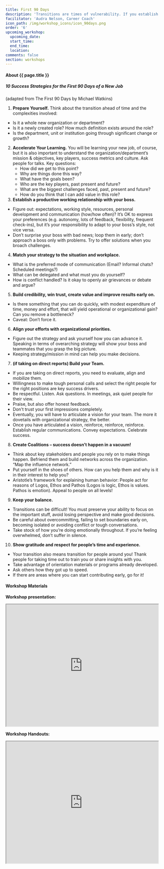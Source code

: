 ```yaml
---
title: First 90 Days
description: 'Transitions are times of vulnerability. If you establish credibility and secure early wins you will build momentum. If you stumble early on, you can get into a hole that’s hard to climb out of.'
facilitator: 'Audra Nelson, Career Coach'
icon_path: /img/workshop_icons/icon_90days.png
order: '6'
upcoming_workshop:
  upcoming_date:
  start_time:
  end_time:
  location:
comments: false
section: workshops
---
```


#### About {{ page.title }}

##### 10 Success Strategies for the First 90 Days of a New Job 

(adapted from The First 90 Days by Michael Watkins)

1. **Prepare Yourself.** Think about the transition ahead of time and the complexities involved:
  * Is it a whole new organization or department? 
  * Is it a newly created role? How much definition exists around the role?
  * Is the department, unit or institution going through significant change or growth?
2. **Accelerate Your Learning.**  You will be learning your new job, of course, but it is also important to understand the organization/department’s mission & objectives, key players, success metrics and culture. Ask people for talks. Key questions: 
    * How did we get to this point? 
    * Why are things done this way? 
    * What have the goals been?
    * Who are the key players, past present and future? 
    * What are the biggest challenges faced, past, present and future? 
    * How do you think that I can add value in this role?
3. **Establish a productive working relationship with your boss.**
  * Figure out: expectations, working style, resources, personal development and communication (how/how often)? It’s OK to express your preferences (e.g. autonomy, lots of feedback, flexibility, frequent check-ins), but it’s your responsibility to adapt to your boss’s style, not vice versa. 
  * Don’t surprise your boss with bad news; loop them in early; don’t approach a boss only with problems. Try to offer solutions when you broach challenges.
4. **Match your strategy to the situation and workplace.**
  * What is the preferred mode of communication (Email? Informal chats? Scheduled meetings?) 
  * What can be delegated and what must you do yourself? 
  * How is conflict handled? Is it okay to openly air grievances or debate and argue?
5. **Build credibility, win trust, create value and improve results early on.**
  * Is there something that you can do quickly, with modest expenditure of time, money and effort, that will yield operational or organizational gain? Can you remove a bottleneck? 
  * Caveat: Don’t force it.
6. **Align your efforts with organizational priorities.**
  * Figure out the strategy and ask yourself how you can advance it. Speaking in terms of overarching strategy will show your boss and teammates that you grasp the big picture. 
  * Keeping strategy/mission in mind can help you make decisions.
7. **(if taking on direct reports) Build your Team.**
  * If you are taking on direct reports, you need to evaluate, align and mobilize them. 
  * Willingness to make tough personal calls and select the right people for the right positions are key success drivers. 
  * Be respectful. Listen. Ask questions. In meetings, ask quiet people for their view. 
  * Praise, but also offer honest feedback. 
  * Don't trust your first impressions completely. 
  * Eventually, you will have to articulate a vision for your team. The more it dovetails with organizational strategy, the better. 
  * Once you have articulated a vision, reinforce, reinforce, reinforce.  Establish regular communications. Convey expectations. Celebrate success.
8. **Create Coalitions – success doesn’t happen in a vacuum!**
  * Think about key stakeholders and people you rely on to make things happen. Befriend them and build networks across the organization. “Map the influence network.”
  * Put yourself in the shoes of others. How can you help them and why is it in their interest to help you? 
  * Aristotle’s framework for explaining human behavior:  People act for reasons of Logos, Ethos and Pathos (Logos is logic, Ethos is values. Pathos is emotion). Appeal to people on all levels!
9. **Keep your balance.**
  * Transitions can be difficult! You must preserve your ability to focus on the important stuff, avoid losing perspective and make good decisions. 
  * Be careful about overcommitting, failing to set boundaries early on, becoming isolated or avoiding conflict or tough conversations. 
  * Take stock of how you’re doing emotionally throughout. If you’re feeling overwhelmed, don’t suffer in silence.
10. **Show gratitude and respect for people’s time and experience.** 
  * Your transition also means transition for people around you! Thank people for taking time out to train you or share insights with you. 
  * Take advantage of orientation materials or programs already developed. 
  * Ask others how they got up to speed. 
  * If there are areas where you can start contributing early, go for it!

#### Workshop Materials

**Workshop presentation:**

<iframe src="https://app.box.com/embed/preview/0deey50fhrjgijvrhgj865ld9kv12wz0?theme=dark" width="500" height="400" allowfullscreen="allowfullscreen" webkitallowfullscreen="webkitallowfullscreen"></iframe>

**Workshop Handouts:**

<iframe src="https://app.box.com/embed/preview/93zvbvtd4bh02kmpyj9e0zdb2a7ui70x?theme=dark" width="500" height="400" allowfullscreen="allowfullscreen" webkitallowfullscreen="webkitallowfullscreen"></iframe>

